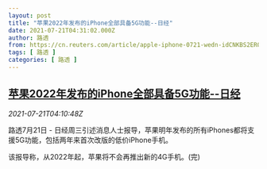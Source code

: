 ```yaml
---
layout: post
title: "苹果2022年发布的iPhone全部具备5G功能--日经"
date: 2021-07-21T04:31:02.000Z
author: 路透
from: https://cn.reuters.com/article/apple-iphone-0721-wedn-idCNKBS2ER0A7
tags: [ 路透 ]
categories: [ 路透 ]
---
```

<!--1626841862000-->
[苹果2022年发布的iPhone全部具备5G功能--日经](https://cn.reuters.com/article/apple-iphone-0721-wedn-idCNKBS2ER0A7)
------

<div>
<div><i>2021-07-21T04:10:48Z</i></div><p>路透7月21日 - 日经周三引述消息人士报导，苹果明年发布的所有iPhones都将支援5G功能，包括两年来首次改版的低价iPhone手机。</p><p>该报导称，从2022年起，苹果将不会再推出新的4G手机。(完)</p>
</div>
